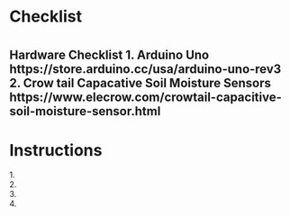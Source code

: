 
<h1> Checklist <h1>
 <h2> Hardware Checklist
   1. Arduino Uno https://store.arduino.cc/usa/arduino-uno-rev3<br>
   2. Crow tail Capacative Soil Moisture Sensors https://www.elecrow.com/crowtail-capacitive-soil-moisture-sensor.html<br>
<h1> Instructions </h1>
1.<br>
2.<br>
3.<br>
4.<br>
  
  
